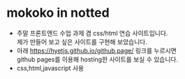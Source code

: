 # mokoko in notted
- 주말 프론트엔드 수업 과제 겸 css/html 연습 사이트입니다.   
제가 만들어 보고 싶은 사이트를 구현해 보았습니다.   
- 아래 <https://hyetjs.github.io/github.page/> 링크를 누르시면   
github pages를 이용해 hosting한 사이트를 보실 수 있습니다.   
- css,html,javascript 사용 